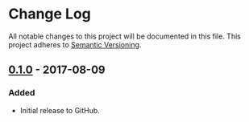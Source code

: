 # Change Log
All notable changes to this project will be documented in this file.
This project adheres to [Semantic Versioning](http://semver.org/).

## [0.1.0] - 2017-08-09
### Added
- Initial release to GitHub.

[0.1.0]: https://github.com/brightnucleus/jasper-client/compare/v0.0.0...v0.1.0
